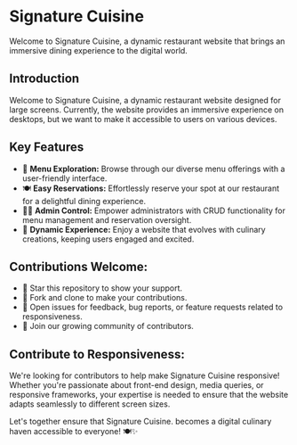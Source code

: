 # Signature Cuisine

Welcome to Signature Cuisine, a dynamic restaurant website that brings an immersive dining experience to the digital world.


## Introduction
Welcome to Signature Cuisine, a dynamic restaurant website designed for large screens. Currently, the website provides an immersive experience on desktops, but we want to make it accessible to users on various devices.

## Key Features
- 📜 **Menu Exploration:** Browse through our diverse menu offerings with a user-friendly interface.
- 🍽️ **Easy Reservations:** Effortlessly reserve your spot at our restaurant for a delightful dining experience.
- 👨‍🍳 **Admin Control:** Empower administrators with CRUD functionality for menu management and reservation oversight.
- 🚀 **Dynamic Experience:** Enjoy a website that evolves with culinary creations, keeping users engaged and excited.

## Contributions Welcome:
- 🌟 Star this repository to show your support.
- 🔄 Fork and clone to make your contributions.
- 🔧 Open issues for feedback, bug reports, or feature requests related to responsiveness.
- 🤝 Join our growing community of contributors.

## Contribute to Responsiveness:
We're looking for contributors to help make Signature Cuisine responsive! Whether you're passionate about front-end design, media queries, or responsive frameworks, your expertise is needed to ensure that the website adapts seamlessly to different screen sizes.

Let's together ensure that Signature Cuisine. becomes a digital culinary haven accessible to everyone! 🍽️✨

